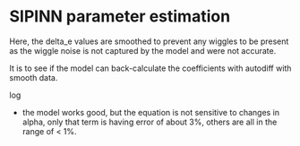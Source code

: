 # SIPINN parameter estimation
Here, the delta_e values are smoothed to prevent any wiggles to be present
as the wiggle noise is not captured by the model and were not accurate.

It is to see if the model can back-calculate the coefficients with autodiff
with smooth data.

log
- the model works good, but the equation is not sensitive to changes in alpha, only
that term is having error of about 3%, others are all in the range of < 1%.
